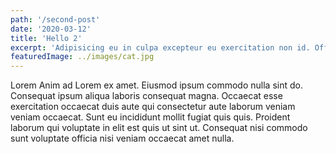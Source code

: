 ```yaml
---
path: '/second-post'
date: '2020-03-12'
title: 'Hello 2'
excerpt: 'Adipisicing eu in culpa excepteur eu exercitation non id. Officia do sunt dolore eu ut voluptate adipisicing amet quis dolore laboris Lorem incididunt.'
featuredImage: ../images/cat.jpg
---
```


Lorem Anim ad Lorem ex amet. Eiusmod ipsum commodo nulla sint do. Consequat ipsum aliqua laboris consequat magna. Occaecat esse exercitation occaecat duis aute qui consectetur aute laborum veniam veniam occaecat. Sunt eu incididunt mollit fugiat quis quis. Proident laborum qui voluptate in elit est quis ut sint ut. Consequat nisi commodo sunt voluptate officia nisi veniam occaecat amet nulla.